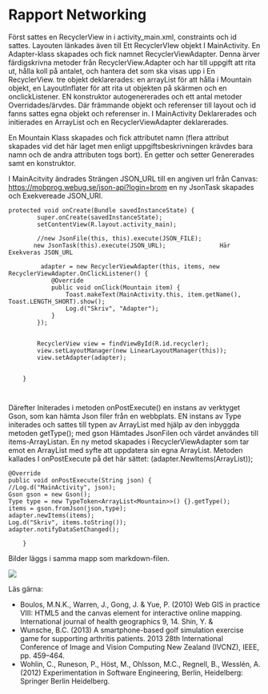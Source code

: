 
# Rapport Networking

Först sattes en RecyclerView in i activity_main.xml, constraints och id sattes.
Layouten länkades även till Ett RecyclerVIew objekt I MainActivity.
En Adapter-klass skapades och fick namnet RecyclerViewAdapter. Denna ärver färdigskrivna metoder från RecyclerView.Adapter och har till uppgift
att rita ut, hålla koll på antalet, och hantera det som ska visas upp i En RecyclerView.
tre objekt deklarerades: en arrayList för att hålla i Mountain objekt, en LayoutInflater för att rita ut objekten på skärmen och en 
onclickListener.
EN konstruktor autogenererades och ett antal metoder  Overridades/ärvdes. Där främmande objekt och referenser till layout och id fanns sattes egna objekt 
och referenser in.
I MainActivity Deklarerades och initierades en ArrayList<Mountain> och en RecyclerViewAdapter deklarerades.


En Mountain Klass skapades och fick attributet namn (flera attribut skapades vid det här laget men enligt uppgiftsbeskrivningen
krävdes bara namn och de andra attributen togs bort). En getter och setter Genererades samt en konstruktor.



I MainAcitvity ändrades Strängen JSON_URL till en angiven url från Canvas: https://mobprog.webug.se/json-api?login=brom
en ny JsonTask skapades och Exekvereade JSON_URl.
```
protected void onCreate(Bundle savedInstanceState) {
        super.onCreate(savedInstanceState);
        setContentView(R.layout.activity_main);

        //new JsonFile(this, this).execute(JSON_FILE);
       new JsonTask(this).execute(JSON_URL);               Här Exekveras JSON_URL

         adapter = new RecyclerViewAdapter(this, items, new RecyclerViewAdapter.OnClickListener() {
            @Override
            public void onClick(Mountain item) {
                Toast.makeText(MainActivity.this, item.getName(), Toast.LENGTH_SHORT).show();
                Log.d("Skriv", "Adapter");
            }
        });


        RecyclerView view = findViewById(R.id.recycler);
        view.setLayoutManager(new LinearLayoutManager(this));
        view.setAdapter(adapter);


    }
    
    
```
Därefter Initerades i metoden onPostExecute() en instans av verktyget Gson, som kan hämta Json filer från en webbplats.
EN instans av Type initerades och sattes till typen av ArrayList<Mountain> med hjälp av den inbyggda metoden getType();
med gson Hämtades JsonFilen och värdet användes till items-ArrayListan.
En ny metod skapades i RecyclerViewAdapter som tar emot en ArrayList med syfte att uppdatera sin egna ArrayList.
Metoden kallades I onPostExecute på det här sättet: (adapter.NewItems(ArrayList<Mountain>));


```
@Override
public void onPostExecute(String json) {
//Log.d("MainActivity", json);
Gson gson = new Gson();
Type type = new TypeToken<ArrayList<Mountain>>() {}.getType();
items = gson.fromJson(json,type);
adapter.newItems(items);
Log.d("Skriv", items.toString());
adapter.notifyDataSetChanged();

    }
```



Bilder läggs i samma mapp som markdown-filen.

![](android.png)

Läs gärna:


- Boulos, M.N.K., Warren, J., Gong, J. & Yue, P. (2010) Web GIS in practice VIII: HTML5 and the canvas element for interactive online mapping. International journal of health geographics 9, 14. Shin, Y. &
- Wunsche, B.C. (2013) A smartphone-based golf simulation exercise game for supporting arthritis patients. 2013 28th International Conference of Image and Vision Computing New Zealand (IVCNZ), IEEE, pp. 459–464.
- Wohlin, C., Runeson, P., Höst, M., Ohlsson, M.C., Regnell, B., Wesslén, A. (2012) Experimentation in Software Engineering, Berlin, Heidelberg: Springer Berlin Heidelberg.
